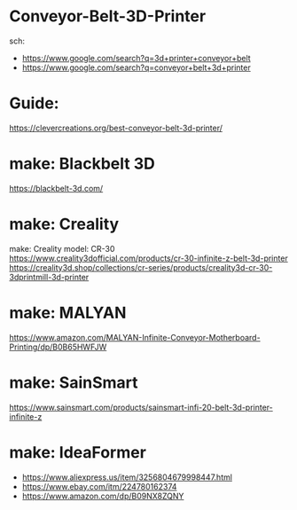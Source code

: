 # Conveyor-Belt-3D-Printer
sch:
- https://www.google.com/search?q=3d+printer+conveyor+belt
- https://www.google.com/search?q=conveyor+belt+3d+printer

# Guide:
https://clevercreations.org/best-conveyor-belt-3d-printer/

# make: Blackbelt 3D
https://blackbelt-3d.com/

# make: Creality
make: Creality model: CR-30 https://www.creality3dofficial.com/products/cr-30-infinite-z-belt-3d-printer https://creality3d.shop/collections/cr-series/products/creality3d-cr-30-3dprintmill-3d-printer

# make: MALYAN
https://www.amazon.com/MALYAN-Infinite-Conveyor-Motherboard-Printing/dp/B0B65HWFJW

# make: SainSmart
https://www.sainsmart.com/products/sainsmart-infi-20-belt-3d-printer-infinite-z

# make: IdeaFormer
- https://www.aliexpress.us/item/3256804679998447.html
- https://www.ebay.com/itm/224780162374
- https://www.amazon.com/dp/B09NX8ZQNY
